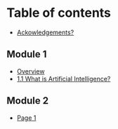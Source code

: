 # Table of contents

* [Ackowledgements?](README.md)

## Module 1

* [Overview](module_1/overview.md)
* [1.1 What is Artificial Intelligence?](module_1/1.1-what-is-artificial-intelligence.md)

## Module 2

* [Page 1](module_2/page-1.md)
